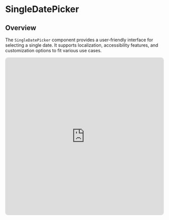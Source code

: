 # SingleDatePicker
## Overview
The `SingleDatePicker` component provides a user-friendly interface for selecting a single date. It supports localization, accessibility features, and customization options to fit various use cases.

<div style="border: 1px #00000022 solid; overflow: hidden; border-radius: 0.5rem;">
	<iframe src="https://stackblitz.com/edit/datenel-vue3-singledatepicker?embed=1&file=src%2FApp.vue&hideExplorer=1&hideNavigation=1&view=preview" width="100%" height="500px" style="border: none;" />
</div>

## Preference Props

### `availableRange`
Limit the range of dates that can be selected. It should be an array of two dates, the first one being the available range start date and the second one being the available range end date. 

If the first one is `null`, it means that all dates after the second one are not available. If the second one is `null`, it means that all dates before the first one are not available. 

If the first one is behind the second one, Datenel will exchange them automatically.

If the array length is not 2, Datenel will ignore the parameter and raise a warning in the console to remind you to check your input.

- Type: `[(Date | null), (Date | null)]`
- Default: `undefined`

#### Example
```vue
<template>
<!-- User can only select the dates after 1 Jan 2025 -->
<SingleDatePicker :available-range={[new Date(2025, 0, 1), null]} />

<!-- User can only select the dates before 1 Jan 2025 -->
<SingleDatePicker :available-range={[null, new Date(2025, 0, 1)]} />

<!-- User can only select the dates between 1 Jan and 31 Dec 2025 -->
<SingleDatePicker :available-range={[new Date(2025, 0.1), new Date(2025, 11, 31)]} />

<!-- Same performance for above one -->
<SingleDatePicker :available-range={[new Date(2025, 11, 31), new Date(2025, 0.1)]} />
</template>
```

### `colorScheme`
Customize the color scheme of the component. The object should contain the following properties:

- `mainColor`: The main color of the panel, including the text color and the border color.
- `accentColor`: The accent color of the panel, including the background color of the selected date.
- `borderColor`: The border color of the panel, including the divider color between the header and the body.
- `hoverColor`: The hover color of the panel, including the hover background color of the date.
- `reversedColor`: The reversed color of the panel, including the text color of the selected date.

- Type: `{ mainColor: String, accentColor: String, borderColor: String, hoverColor: String, reversedColor: String }`
- Default: `{ mainColor: '#000000', accentColor: '#000000', borderColor: '#e0e0e0', hoverColor: '#00000017', reversedColor: '#ffffff' }`

#### Example

```vue
<SingleDatePicker 
  :color-scheme={{ 
		mainColor: '#000000', 
		accentColor: '#000000', 
		borderColor: '#e0e0e0', 
		hoverColor: '#00000017', 
		reversedColor: '#ffffff' 
	}} 
/>
```

#### Extra
If you want a WYSIWYG GUI color scheme designer, please refer to [Colour Schemes & Themes](http://localhost:5173/guide/external/design.html#theme-workshop)

### `localization`
Datenel will use the language code to localize the panel and accept standard [ISO 639 language codes](https://en.wikipedia.org/wiki/List_of_ISO_639_language_codes), such as `zh-CN`, `en-US`, `ja-JP`, etc. 

::: tip ♿️ Accessbility reminder
It will not affect the context strings of screen reader aria tags (will be read in English), but the screen reader will still read the date according to this preference.
:::

- Type: `string` (ISO 639 code) 
- Default value: `undefined` (Will follows user browser’s language) 

#### Example
```vue
<!-- Set the panel’s localization setting into Simplified Chinese -->
<SingleDatePicker localization="zh-CN" />
```

### `modelValue` (a.k.a. `v-model`)
Control the selected date programmatically, including situations like providing a default value or controlling the date chosen by the parent component. It also supports the [two-way binding feature](https://vuejs.org/guide/components/v-model.html) of Vue 3, so the model state will be automatically modified when the user selects a date.

- Type: `Date`
- Default: `undefined`

:::warning 📥 What happens when you do not pass the state?
When you do not bind a state property to the `v-model`, the panel becomes read-only. In this situation, the user cannot select a date in the panel, and the select action cannot trigger the panel’s parent component. This is not a desired behaviour in most cases, so the best practice is to always bind a proper state property to it.
:::

#### Example
```vue
<script setup>
import { ref } from 'vue'
import { SingleDatePicker } from 'datenel-vue3'
const date = ref(new Date())
</script>

<template>
<SingleDatePicker v-model="date" />
</template>
```

## Trigger Props
### `@close() => void`
A screen-reader-exclusive property. The user is required to close the panel without selecting a specific date. 

The close button is not visible, but screen readers can read this button. The screen reader’s close button is only available when this prop is not `undefined`.

#### Function parameters

No parameters.

#### Return value
This callback function does not require any return value.

#### Example
```vue
<SingleDatePicker @close="presentPanel(false)" />
```